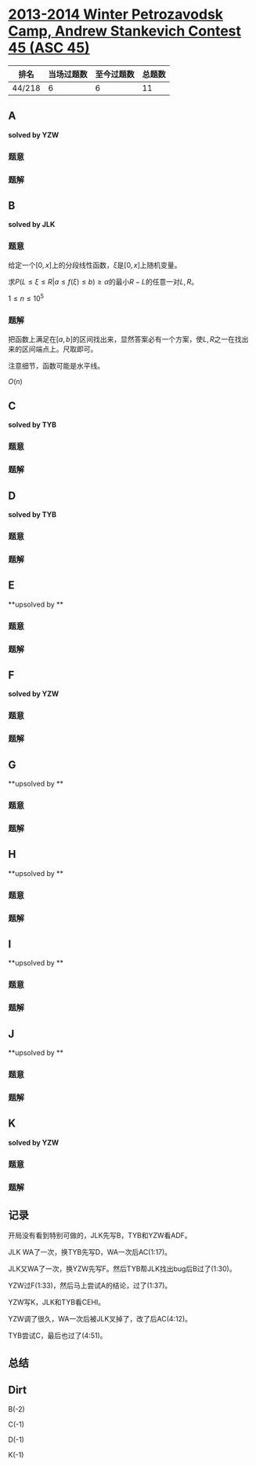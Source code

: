 # [2013-2014 Winter Petrozavodsk Camp, Andrew Stankevich Contest 45 (ASC 45)](https://codeforces.com/gym/100520)

| 排名   | 当场过题数 | 至今过题数 | 总题数 |
| ------ | ---------- | ---------- | ------ |
| 44/218 | 6          | 6          | 11     |

## **A**

**solved by YZW**

### 题意



### 题解



## **B**

**solved by JLK**

### 题意

给定一个$[0,x]$上的分段线性函数，$\xi$是$[0,x]$上随机变量。

求$P(L \le \xi \le R|a \le f(\xi) \le b)\ge \alpha$的最小$R-L$的任意一对$L,R$​。​

$1 \le n \le 10^5$

### 题解

把函数上满足在$[a,b]$的区间找出来，显然答案必有一个方案，使$L,R$之一在找出来的区间端点上。尺取即可。

注意细节，函数可能是水平线。

$O(n)$

## **C**

**solved by TYB**

### 题意



### 题解



## **D**

**solved by TYB**

### 题意



### 题解



## **E**

**upsolved by **

### 题意



### 题解



## **F**

**solved by YZW**

### 题意



### 题解



## **G**

**upsolved by **

### 题意



### 题解



## **H**

**upsolved by **

### 题意



### 题解



## **I**

**upsolved by **

### 题意



### 题解



## **J**

**upsolved by **

### 题意



### 题解



## **K**

**solved by YZW**

### 题意



### 题解





## **记录**

开局没有看到特别可做的，JLK先写B，TYB和YZW看ADF。

JLK WA了一次，换TYB先写D，WA一次后AC(1:17)。

JLK又WA了一次，换YZW先写F。然后TYB帮JLK找出bug后B过了(1:30)。

YZW过F(1:33)，然后马上尝试A的结论，过了(1:37)。

YZW写K，JLK和TYB看CEHI。

YZW调了很久，WA一次后被JLK叉掉了，改了后AC(4:12)。

TYB尝试C，最后也过了(4:51)。

## **总结**

## **Dirt**

B(-2)

C(-1)

D(-1)

K(-1)
